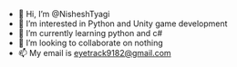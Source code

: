 - 👋 Hi, I’m @NisheshTyagi
- 👀 I’m interested in Python and Unity game development
- 🌱 I’m currently learning python and c#
- 💞️ I’m looking to collaborate on nothing
- 📫 My email is eyetrack9182@gmail.com

<!---
NisheshTyagi/NisheshTyagi is a ✨ special ✨ repository because its `README.md` (this file) appears on your GitHub profile.
You can click the Preview link to take a look at your changes.
--->
